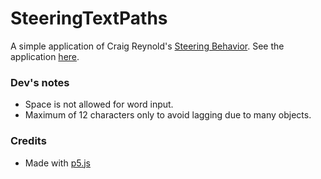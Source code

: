 # SteeringTextPaths
A simple application of Craig Reynold's [Steering Behavior](http://www.red3d.com/cwr/steer/). See the application [here](https://ctrlnot.github.io/SteeringTextPaths/).

### Dev's notes
- Space is not allowed for word input.
- Maximum of 12 characters only to avoid lagging due to many objects.

### Credits
- Made with [p5.js](https://p5js.org/)

